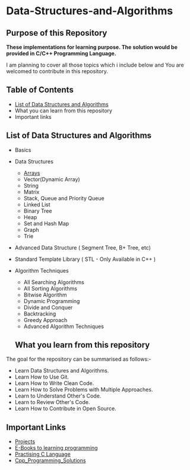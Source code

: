 # Data-Structures-and-Algorithms

## Purpose of this Repository

**These implementations for learning purpose. The solution would be provided in C/C++ Programming Language.**

I am planning to cover all those topics which i include below and You are welcomed to contribute in this repository.

## Table of Contents

* [List of Data Structures and Algorithms](https://github.com/Manikumar2609/Data-Structures-and-Algorithms)
* What you can learn from this repository
* Important links

## List of Data Structures and Algorithms

* Basics
* Data Structures
  * [Arrays](https://github.com/Manikumar2609/Data-Structures-and-Algorithms/tree/master/Arrays)
  * Vector(Dynamic Array)
  * String
  * Matrix
  * Stack, Queue and Priority Queue
  * Linked List
  * Binary Tree
  * Heap
  * Set and Hash Map
  * Graph
  * Trie
* Advanced Data Structure ( Segment Tree, B+ Tree, etc)
* Standard Template Library ( STL - Only Available in C++ )
* Algorithm Techniques
  * All Searching Algorithms
  * All Sorting Algorithms
  * Bitwise Algorithm
  * Dynamic Programming
  * Divide and Conquer
  * Backtracking
  * Greedy Approach
  * Advanced Algorithm Techniques
  
  ## What you learn from this repository

The goal for the repository can be summarised as follows:-

* Learn Data Structures and Algorithms.
* Learn How to Use Git.
* Learn How to Write Clean Code.
* Learn How to Solve Problems with Multiple Approaches.
* Learn to Understand Other's Code.
* Learn to Review Other's Code.
* Learn How to Contribute in Open Source.

## Important Links

* [Projects](https://github.com/Manikumar2609/Projects/tree/master/Cpp_Projects)
* [E-Books to learning programming](https://github.com/Manikumar2609/E-Books)
* [Practising C Language](https://github.com/Manikumar2609/Practising-C-Language)
* [Cpp_Programming_Solutions](https://github.com/Manikumar2609/CPP_Primer_Plus_Solutions)
